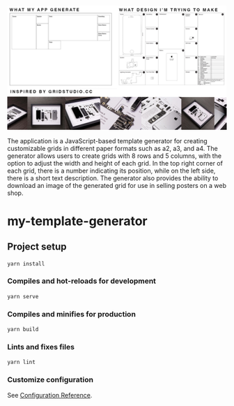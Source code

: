 <img alt="expo sdk" src="https://github.com/taxidriver2192/my-template-generator/blob/master/WhyThisProject.jpg">

The application is a JavaScript-based template generator for creating customizable grids in different paper formats such as a2, a3, and a4. The generator allows users to create grids with 8 rows and 5 columns, with the option to adjust the width and height of each grid. In the top right corner of each grid, there is a number indicating its position, while on the left side, there is a short text description. The generator also provides the ability to download an image of the generated grid for use in selling posters on a web shop.

# my-template-generator

## Project setup
```
yarn install
```

### Compiles and hot-reloads for development
```
yarn serve
```

### Compiles and minifies for production
```
yarn build
```

### Lints and fixes files
```
yarn lint
```

### Customize configuration
See [Configuration Reference](https://cli.vuejs.org/config/).
